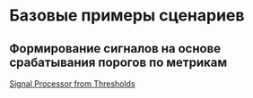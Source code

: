 # Базовые примеры сценариев

<!-- ## Привязка порогов метрик к конфигурационным единицам

[Bind thresholds to CIs](Bind%20thresholds%20to%20CIs.txt) -->

## Формирование сигналов на основе срабатывания порогов по метрикам

[Signal Processor from Thresholds](Signal%20Processor%20from%20Thresholds.txt)
